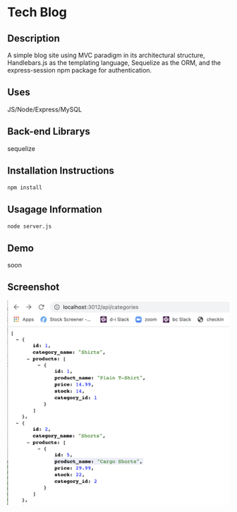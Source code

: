 # Tech Blog

## Description

A simple blog site using MVC paradigm in its architectural structure, Handlebars.js as the templating language, Sequelize as the ORM, and the express-session npm package for authentication.

## Uses

JS/Node/Express/MySQL

## Back-end Librarys

sequelize

## Installation Instructions

```
npm install
```

## Usagage Information

```
node server.js
```

## Demo

soon

## Screenshot

![screen shot](./assets/images/screenshot.png)
